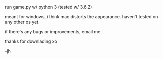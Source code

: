 run game.py w/ python 3 (tested w/ 3.6.2)

meant for windows, i think mac distorts the appearance. haven't tested on any other os yet.

if there's any bugs or improvements, email me

thanks for downlading
xo

-jh